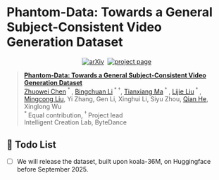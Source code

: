 # Phantom-Data: Towards a General Subject-Consistent Video Generation Dataset


<div align="center">
  
[![arXiv](https://img.shields.io/badge/arXiv%20paper-2502.11079-b31b1b.svg)](https://arxiv.org/abs/2506.18851)&nbsp;
[![project page](https://img.shields.io/badge/Project_page-More_visualizations-green)](https://phantom-video.github.io/Phantom-Data/)&nbsp;
</div>

> [**Phantom-Data: Towards a General Subject-Consistent Video Generation Dataset**](https://arxiv.org/abs/2502.11079)<br>
> [Zhuowei Chen](https://scholar.google.com/citations?user=ow1jGJkAAAAJ)<sup> * </sup>, [Bingchuan Li](https://scholar.google.com/citations?user=ac5Se6QAAAAJ)<sup> * &dagger;</sup>, [Tianxiang Ma](https://tianxiangma.github.io/)<sup> * </sup>, [Lijie Liu](https://liulj13.github.io/)<sup> * </sup>, [Mingcong Liu](https://onion-liu.github.io), Yi Zhang, Gen Li, Xinghui Li, Siyu Zhou, [Qian He](https://scholar.google.com/citations?user=9rWWCgUAAAAJ), Xinglong Wu
> <br><sup> * </sup>Equal contribution,<sup> &dagger; </sup>Project lead
> <br>Intelligent Creation Lab, ByteDance<br>


<!-- # Phantom-Data
Phantom-Data: Towards a General Subject-Consistent Video Generation Dataset -->
## 📑 Todo List
- [ ] We will release the dataset, built upon koala-36M, on Huggingface before September 2025.
